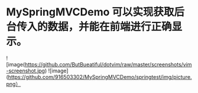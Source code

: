 # MySpringMVCDemo 可以实现获取后台传入的数据，并能在前端进行正确显示。 
![image(https://github.com/ButBueatiful/dotvim/raw/master/screenshots/vim-screenshot.jpg)
![image](https://github.com/916503302/MySpringMVCDemo/springtest/img/picture.png）
